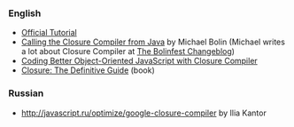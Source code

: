 ### English ###
  * [Official Tutorial](http://code.google.com/closure/compiler/docs/overview.html)
  * [Calling the Closure Compiler from Java](http://blog.bolinfest.com/2009/11/calling-closure-compiler-from-java.html) by Michael Bolin (Michael writes a lot about Closure Compiler at [The Bolinfest Changeblog](http://blog.bolinfest.com/))
  * [Coding Better Object-Oriented JavaScript with Closure Compiler](http://calendar.perfplanet.com/2010/coding-better-object-oriented-javascript-with-closure-compiler)
  * [Closure: The Definitive Guide](http://shop.oreilly.com/product/0636920001416.do) (book)

### Russian ###
  * http://javascript.ru/optimize/google-closure-compiler by Ilia Kantor